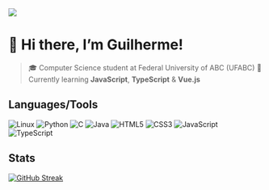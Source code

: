 <div align="left">
    <a href = "mailto:gui.rebello1@gmail.com"><img src="https://img.shields.io/badge/-Gmail-%23333?style=for-the-badge&logo=gmail" target="_blank"></a>
</div>

# 👋 Hi there, I’m Guilherme!

> 🎓 Computer Science student at Federal University of ABC (UFABC)
> 🌱 Currently learning **JavaScript**, **TypeScript** & **Vue.js**

## Languages/Tools

![Linux](https://img.shields.io/badge/Linux-FCC624?style=for-the-badge&logo=linux&logoColor=black)
![Python](https://img.shields.io/badge/python-3670A0?style=for-the-badge&logo=python&logoColor=ffdd54)
![C](https://img.shields.io/badge/c-%2300599C.svg?style=for-the-badge&logo=c&logoColor=white)
![Java](https://img.shields.io/badge/java-%23ED8B00.svg?style=for-the-badge&logo=openjdk&logoColor=white)
![HTML5](https://img.shields.io/badge/html5-%23E34F26.svg?style=for-the-badge&logo=html5&logoColor=white)
![CSS3](https://img.shields.io/badge/css3-%231572B6.svg?style=for-the-badge&logo=css3&logoColor=white)
![JavaScript](https://img.shields.io/badge/javascript-%23323330.svg?style=for-the-badge&logo=javascript&logoColor=%23F7DF1E)
![TypeScript](https://img.shields.io/badge/typescript-%23007ACC.svg?style=for-the-badge&logo=typescript&logoColor=white)

## Stats

[![GitHub Streak](https://streak-stats.demolab.com?user=Guirebello&theme=catppuccin-mocha&hide_border=true)](https://git.io/streak-stats)
